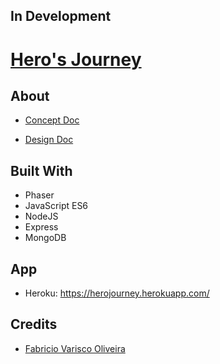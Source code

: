 ## In Development
# [Hero's Journey](https://github.com/fabriciovo/fullstack-hero-journey)

## About
- [Concept Doc](./doc/conceptdoc.md)

- [Design Doc](./doc/designdoc.md)

## Built With
* Phaser
* JavaScript ES6
* NodeJS
* Express
* MongoDB

## App
* Heroku: https://herojourney.herokuapp.com/


## Credits

- [Fabricio Varisco Oliveira](https://github.com/fabriciovo)
